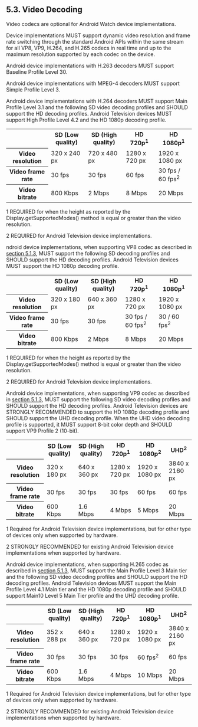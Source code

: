 ## 5.3\. Video Decoding

<div class="note">

Video codecs are optional for Android Watch device implementations.

</div>

Device implementations MUST support dynamic video resolution and frame rate switching through the standard Android APIs within the same stream for all VP8, VP9, H.264, and H.265 codecs in real time and up to the maximum resolution supported by each codec on the device.

Android device implementations with H.263 decoders MUST support Baseline Profile Level 30.

Android device implementations with MPEG-4 decoders MUST support Simple Profile Level 3.

Android device implementations with H.264 decoders MUST support Main Profile Level 3.1 and the following SD video decoding profiles and SHOULD support the HD decoding profiles. Android Television devices MUST support High Profile Level 4.2 and the HD 1080p decoding profile.

<table>
 <tr>
    <th></th>
    <th>SD (Low quality)</th>
    <th>SD (High quality)</th>
    <th>HD 720p<sup>1</sup></th>
    <th>HD 1080p<sup>1</sup></th>
 </tr>
 <tr>
    <th>Video resolution</th>
    <td>320 x 240 px</td>
    <td>720 x 480 px</td>
    <td>1280 x 720 px</td>
    <td>1920 x 1080 px</td>
 </tr>
 <tr>
    <th>Video frame rate</th>
    <td>30 fps</td>
    <td>30 fps</td>
    <td>60 fps</td>
    <td>30 fps / 60 fps<sup>2</sup></td>
 </tr>
 <tr>
    <th>Video bitrate</th>
    <td>800 Kbps </td>
    <td>2 Mbps</td>
    <td>8 Mbps</td>
    <td>20 Mbps</td>
 </tr>
</table>


<p class="table_footnote">1 REQUIRED for when the height as reported by the
Display.getSupportedModes() method is equal or greater than the video resolution.</p>

<p class="table_footnote">2 REQUIRED for Android Television device
implementations.</p>

ndroid device implementations, when supporting VP8 codec as described in
[section 5.1.3](#5_1_3_video_codecs), MUST support the following SD decoding
profiles and SHOULD support the HD decoding profiles. Android Television
devices MUST support the HD 1080p decoding profile.

<table>
 <tr>
    <th></th>
    <th>SD (Low quality)</th>
    <th>SD (High quality)</th>
    <th>HD 720p<sup>1</sup></th>
    <th>HD 1080p<sup>1</sup></th>
 </tr>
 <tr>
    <th>Video resolution</th>
    <td>320 x 180 px</td>
    <td>640 x 360 px</td>
    <td>1280 x 720 px</td>
    <td>1920 x 1080 px</td>
 </tr>
 <tr>
    <th>Video frame rate</th>
    <td>30 fps</td>
    <td>30 fps</td>
    <td>30 fps / 60 fps<sup>2</sup></td>
    <td>30 / 60 fps<sup>2</sup></td>
 </tr>
 <tr>
    <th>Video bitrate</th>
    <td>800 Kbps </td>
    <td>2 Mbps</td>
    <td>8 Mbps</td>
    <td>20 Mbps</td>
 </tr>
</table>

<p class="table_footnote">1 REQUIRED for when the height as reported by the
Display.getSupportedModes() method is equal or greater than the video resolution.</p>

<p class="table_footnote">2 REQUIRED for Android Television device
implementations.</p>

Android device implementations, when supporting VP9 codec as described in [section 5.1.3](#5_1_3_video_codecs), MUST support the following SD video decoding profiles and SHOULD support the HD decoding profiles. Android Television devices are STRONGLY RECOMMENDED to support the HD 1080p decoding profile and SHOULD support the UHD decoding profile. When the UHD video decoding profile is supported, it MUST support 8-bit color depth and SHOULD support VP9 Profile 2 (10-bit).

<table>
 <tr>
    <th></th>
    <th>SD (Low quality)</th>
    <th>SD (High quality)</th>
    <th>HD 720p<sup>1</sup></th>
    <th>HD 1080p<sup>2</sup></th>
    <th>UHD<sup>2</sup></th>
 </tr>
 <tr>
    <th>Video resolution</th>
    <td>320 x 180 px</td>
    <td>640 x 360 px</td>
    <td>1280 x 720 px</td>
    <td>1920 x 1080 px</td>
    <td>3840 x 2160 px</td>
 </tr>
 <tr>
    <th>Video frame rate</th>
    <td>30 fps</td>
    <td>30 fps</td>
    <td>30 fps</td>
    <td>60 fps</td>
    <td>60 fps</td>
 </tr>
 <tr>
    <th>Video bitrate</th>
    <td>600 Kbps</td>
    <td>1.6 Mbps</td>
    <td>4 Mbps</td>
    <td>5 Mbps</td>
    <td>20 Mbps</td>
 </tr>
</table>


<p class="table_footnote">1 Required for Android Television device
implementations, but for other type of devices only when supported by hardware.
</p>

<p class="table_footnote">2 STRONGLY RECOMMENDED for existing Android Television
device implementations when supported by hardware.</p>

Android device implementations, when supporting H.265 codec as described in
[section 5.1.3](#5_1_3_video_codecs), MUST support the Main Profile Level 3
Main tier and the following SD video decoding profiles and SHOULD support the
HD decoding profiles. Android Television devices MUST support the Main Profile
Level 4.1 Main tier and the HD 1080p decoding profile and SHOULD support Main10
Level 5 Main Tier profile and the UHD decoding profile.

<table>
 <tr>
    <th></th>
    <th>SD (Low quality)</th>
    <th>SD (High quality)</th>
    <th>HD 720p<sup>1</sup></th>
    <th>HD 1080p<sup>1</sup></th>
    <th>UHD<sup>2</sup></th>
 </tr>
 <tr>
    <th>Video resolution</th>
    <td>352 x 288 px</td>
    <td>640 x 360 px</td>
    <td>1280 x 720 px</td>
    <td>1920 x 1080 px</td>
    <td>3840 x 2160 px</td>
 </tr>
 <tr>
    <th>Video frame rate</th>
    <td>30 fps</td>
    <td>30 fps</td>
    <td>30 fps</td>
    <td>60 fps<sup>2</sup></td>
    <td>60 fps</td>
 </tr>
 <tr>
    <th>Video bitrate</th>
    <td>600 Kbps </td>
    <td>1.6 Mbps</td>
    <td>4 Mbps</td>
    <td>10 Mbps</td>
    <td>20 Mbps</td>
 </tr>
</table>


<p class="table_footnote">1 Required for Android Television device
implementations, but for other type of devices only when supported by hardware.
</p>

<p class="table_footnote">2 STRONGLY RECOMMENDED for existing Android Television
device implementations when supported by hardware.</p>

